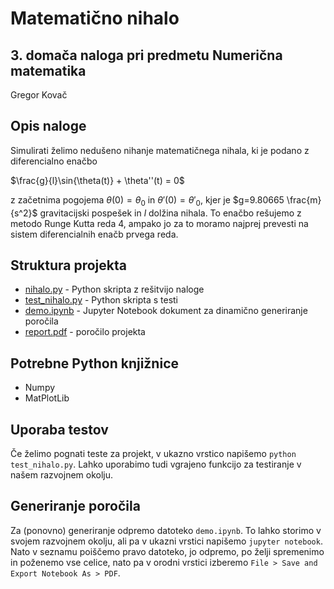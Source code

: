 # Matematično nihalo

## 3. domača naloga pri predmetu Numerična matematika

Gregor Kovač

## Opis naloge

Simulirati želimo nedušeno nihanje matematičnega nihala, ki je podano z diferencialno enačbo

$\frac{g}{l}\sin{\theta(t)} + \theta''(t) = 0$

z začetnima pogojema $\theta(0)=\theta_0$ in $\theta'(0)=\theta'_0$, kjer je $g=9.80665 \frac{m}{s^2}$ gravitacijski pospešek in $l$ dolžina nihala. To enačbo rešujemo z metodo Runge Kutta reda 4, ampako jo za to moramo najprej prevesti na sistem diferencialnih enačb prvega reda.

## Struktura projekta

- [nihalo.py](./nihalo.py) - Python skripta z rešitvijo naloge
- [test_nihalo.py](./test_nihalo.py) - Python skripta s testi
- [demo.ipynb](./demo.ipynb) - Jupyter Notebook dokument za dinamično generiranje poročila
- [report.pdf](./report.pdf) - poročilo projekta

## Potrebne Python knjižnice

- Numpy
- MatPlotLib

## Uporaba testov

Če želimo pognati teste za projekt, v ukazno vrstico napišemo `python test_nihalo.py`. Lahko uporabimo tudi vgrajeno funkcijo za testiranje v našem razvojnem okolju.

## Generiranje poročila

Za (ponovno) generiranje odpremo datoteko `demo.ipynb`. To lahko storimo v svojem razvojnem okolju, ali pa v ukazni vrstici napišemo `jupyter notebook`. Nato v seznamu poiščemo pravo datoteko, jo odpremo, po želji spremenimo in poženemo vse celice, nato pa v orodni vrstici izberemo `File > Save and Export Notebook As > PDF`.
